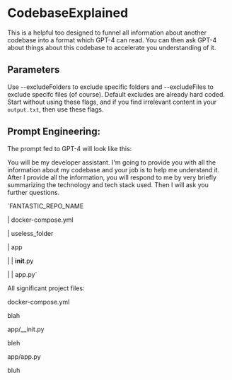 # CodebaseExplained

This is a helpful too designed to funnel all information about another codebase into a format which GPT-4 can read. You can then ask GPT-4 about things about this codebase to accelerate you understanding of it.

## Parameters
Use --excludeFolders to exclude specific folders and --excludeFiles to exclude specifc files (of course). Default excludes are already hard coded. Start without using these flags, and if you find irrelevant content in your `output.txt`, then use these flags.

## Prompt Engineering:
The prompt fed to GPT-4 will look like this: 

You will be my developer assistant. I'm going to provide you with all the information about my codebase and your job is to help me understand it. After I provide all the information, you will respond to me by very briefly summarizing the technology and tech stack used. Then I will ask you further questions.

`FANTASTIC_REPO_NAME

|   docker-compose.yml

|      useless_folder

|      app

|      |      __init__.py

|      |      app.py`


All significant project files:

docker-compose.yml

blah

app/__init.py

bleh

app/app.py

bluh
